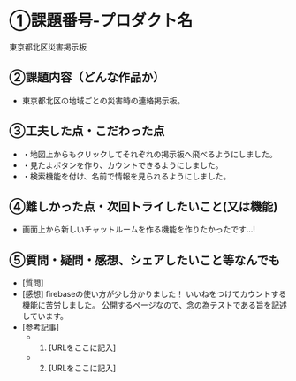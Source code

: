 # ①課題番号-プロダクト名

 東京都北区災害掲示板

## ②課題内容（どんな作品か）

- 東京都北区の地域ごとの災害時の連絡掲示板。

## ③工夫した点・こだわった点

- ・地図上からもクリックしてそれぞれの掲示板へ飛べるようにしました。
- ・見たよボタンを作り、カウントできるようにしました。
- ・検索機能を付け、名前で情報を見られるようにしました。

## ④難しかった点・次回トライしたいこと(又は機能)

- 画面上から新しいチャットルームを作る機能を作りたかったです...!

## ⑤質問・疑問・感想、シェアしたいこと等なんでも

- [質問]
- [感想]
  firebaseの使い方が少し分かりました！
  いいねをつけてカウントする機能に苦労しました。
  公開するページなので、念の為テストである旨を記述しています。
- [参考記事]
  - 1. [URLをここに記入]
  - 2. [URLをここに記入]
